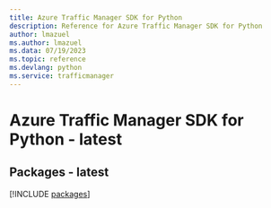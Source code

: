 ```yaml
---
title: Azure Traffic Manager SDK for Python
description: Reference for Azure Traffic Manager SDK for Python
author: lmazuel
ms.author: lmazuel
ms.data: 07/19/2023
ms.topic: reference
ms.devlang: python
ms.service: trafficmanager
---
```

# Azure Traffic Manager SDK for Python - latest
## Packages - latest
[!INCLUDE [packages](traffic-manager-index.md)]